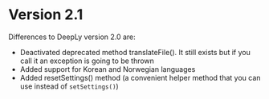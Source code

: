 Version 2.1
===

Differences to DeepLy version 2.0 are:
- Deactivated deprecated method translateFile(). It still exists but if you call it an exception is going to be thrown
- Added  support for Korean and Norwegian languages
- Added resetSettings() method (a convenient helper method that you can use instead of `setSettings()`)
